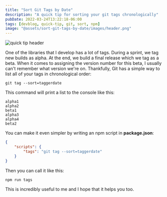 ```yaml
---
title: "Sort Git Tags by Date"
description: "A quick tip for sorting your git tags chronologically"
pubDate: 2022-03-24T13:22:18-06:00
tags: [devblog, quick-tip, git, sort, npm]
image: "@assets/sort-git-tags-by-date/images/header.png"
---
```


![quick tip header](@assets/sort-git-tags-by-date/images/header.png "Quick Tip")

One of the libraries that I develop has a lot of tags. During a sprint, we tag new builds as alpha. At the end, we build a final release which we tag as a beta. When it comes to assigning the version number for this beta, I usually can't remember what version we're on. Thankfully, Git has a simple way to list all of your tags in chronological order:

```shell
git tag --sort=taggerdate
```

This command will print a list to the console like this:

```shell
alpha1
alpha2
beta1
alpha3
alpha4
beta2
```

You can make it even simpler by writing an npm script in **package.json**:

```json
{
	"scripts": {
		"tags": "git tag --sort=taggerdate"
	}
}
```

Then you can call it like this:

```shell
npm run tags
```

This is incredibly useful to me and I hope that it helps you too. 
